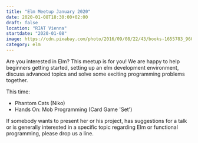 ```yaml
---
title: "Elm Meetup January 2020"
date: 2020-01-08T18:30:00+02:00
draft: false
location: "RIAT Vienna"
startdate: "2020-01-08"
image: https://cdn.pixabay.com/photo/2016/09/08/22/43/books-1655783_960_720.jpg
category: elm
---
```


Are you interested in Elm? This meetup is for you! We are happy to help beginners getting started, setting up an elm development environment, discuss advanced topics and solve some exciting programming problems together.

This time:

- Phantom Cats (Niko)
- Hands On: Mob Programming (Card Game 'Set')

If somebody wants to present her or his project, has suggestions for a talk or is generally interested in a specific topic regarding Elm or functional programming, please drop us a line.
